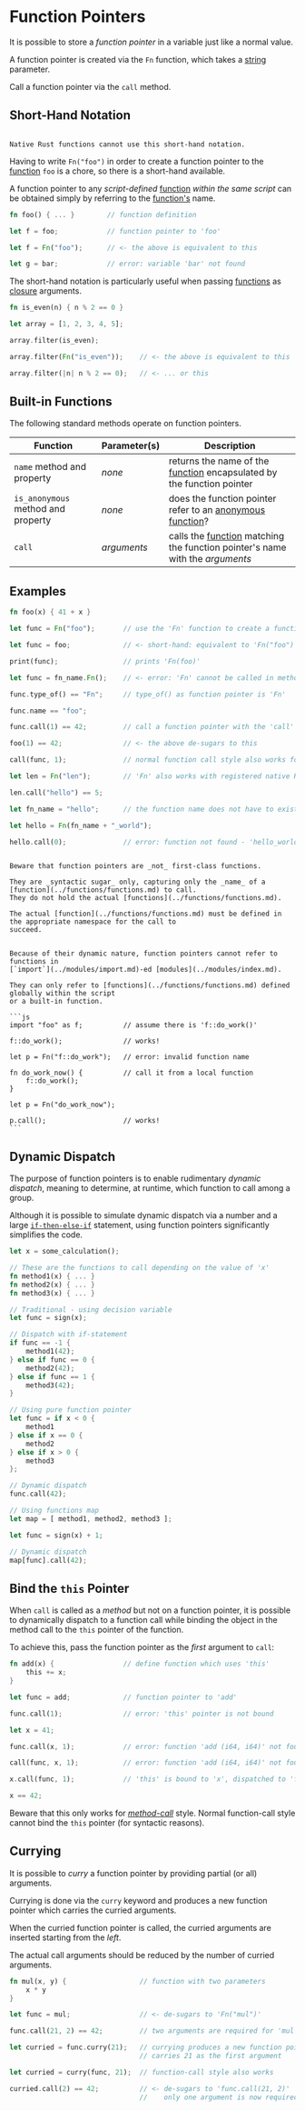 Function Pointers
=================

It is possible to store a _function pointer_ in a variable just like a normal value.

A function pointer is created via the `Fn` function, which takes a [string](../types/strings-chars.md) parameter.

Call a function pointer via the `call` method.


Short-Hand Notation
-------------------

```admonish warning.side "Not for native"

Native Rust functions cannot use this short-hand notation.
```

Having to write `Fn("foo")` in order to create a function pointer to the [function](../functions/functions.md)
`foo` is a chore, so there is a short-hand available.

A function pointer to any _script-defined_ [function](../functions/functions.md) _within the same script_ can be
obtained simply by referring to the [function's](../functions/functions.md) name.

```rust
fn foo() { ... }        // function definition

let f = foo;            // function pointer to 'foo'

let f = Fn("foo");      // <- the above is equivalent to this

let g = bar;            // error: variable 'bar' not found
```

The short-hand notation is particularly useful when passing [functions](../functions/functions.md) as
[closure](../functions/fn-closure.md) arguments.

```rust
fn is_even(n) { n % 2 == 0 }

let array = [1, 2, 3, 4, 5];

array.filter(is_even);

array.filter(Fn("is_even"));    // <- the above is equivalent to this

array.filter(|n| n % 2 == 0);   // <- ... or this
```


Built-in Functions
------------------

The following standard methods operate on function pointers.

| Function                           | Parameter(s) | Description                                                                                              |
| ---------------------------------- | ------------ |----------------------------------------------------------------------------------------------------------|
| `name` method and property         | _none_       | returns the name of the [function](../functions/functions.md) encapsulated by the function pointer       |
| `is_anonymous` method and property | _none_       | does the function pointer refer to an [anonymous function](../functions/fn-closure.md)?                               |
| `call`                             | _arguments_  | calls the [function](../functions/functions.md) matching the function pointer's name with the _arguments_ |


Examples
--------

```rust
fn foo(x) { 41 + x }

let func = Fn("foo");       // use the 'Fn' function to create a function pointer

let func = foo;             // <- short-hand: equivalent to 'Fn("foo")'

print(func);                // prints 'Fn(foo)'

let func = fn_name.Fn();    // <- error: 'Fn' cannot be called in method-call style

func.type_of() == "Fn";     // type_of() as function pointer is 'Fn'

func.name == "foo";

func.call(1) == 42;         // call a function pointer with the 'call' method

foo(1) == 42;               // <- the above de-sugars to this

call(func, 1);              // normal function call style also works for 'call'

let len = Fn("len");        // 'Fn' also works with registered native Rust functions

len.call("hello") == 5;

let fn_name = "hello";      // the function name does not have to exist yet

let hello = Fn(fn_name + "_world");

hello.call(0);              // error: function not found - 'hello_world (i64)'
```


```admonish warning "Not First-Class Functions"

Beware that function pointers are _not_ first-class functions.

They are _syntactic sugar_ only, capturing only the _name_ of a [function](../functions/functions.md) to call.
They do not hold the actual [functions](../functions/functions.md).

The actual [function](../functions/functions.md) must be defined in the appropriate namespace for the call to
succeed.
```

~~~admonish warning "Global Namespace Only"

Because of their dynamic nature, function pointers cannot refer to functions in
[`import`](../modules/import.md)-ed [modules](../modules/index.md).

They can only refer to [functions](../functions/functions.md) defined globally within the script
or a built-in function.

```js
import "foo" as f;          // assume there is 'f::do_work()'

f::do_work();               // works!

let p = Fn("f::do_work");   // error: invalid function name

fn do_work_now() {          // call it from a local function
    f::do_work();
}

let p = Fn("do_work_now");

p.call();                   // works!
```
~~~


Dynamic Dispatch
----------------

The purpose of function pointers is to enable rudimentary _dynamic dispatch_, meaning to determine,
at runtime, which function to call among a group.

Although it is possible to simulate dynamic dispatch via a number and a large
[`if-then-else-if`](../control-flow/if.md) statement, using function pointers significantly simplifies the code.

```rust
let x = some_calculation();

// These are the functions to call depending on the value of 'x'
fn method1(x) { ... }
fn method2(x) { ... }
fn method3(x) { ... }

// Traditional - using decision variable
let func = sign(x);

// Dispatch with if-statement
if func == -1 {
    method1(42);
} else if func == 0 {
    method2(42);
} else if func == 1 {
    method3(42);
}

// Using pure function pointer
let func = if x < 0 {
    method1
} else if x == 0 {
    method2
} else if x > 0 {
    method3
};

// Dynamic dispatch
func.call(42);

// Using functions map
let map = [ method1, method2, method3 ];

let func = sign(x) + 1;

// Dynamic dispatch
map[func].call(42);
```


Bind the `this` Pointer
-----------------------

When `call` is called as a _method_ but not on a function pointer, it is possible to dynamically dispatch
to a function call while binding the object in the method call to the `this` pointer of the function.

To achieve this, pass the function pointer as the _first_ argument to `call`:

```rust
fn add(x) {                 // define function which uses 'this'
    this += x;
}

let func = add;             // function pointer to 'add'

func.call(1);               // error: 'this' pointer is not bound

let x = 41;

func.call(x, 1);            // error: function 'add (i64, i64)' not found

call(func, x, 1);           // error: function 'add (i64, i64)' not found

x.call(func, 1);            // 'this' is bound to 'x', dispatched to 'func'

x == 42;
```

Beware that this only works for [_method-call_](../functions/fn-method.md) style.
Normal function-call style cannot bind the `this` pointer (for syntactic reasons).


Currying
--------

It is possible to _curry_ a function pointer by providing partial (or all) arguments.

Currying is done via the `curry` keyword and produces a new function pointer which carries the
curried arguments.

When the curried function pointer is called, the curried arguments are inserted starting from the _left_.

The actual call arguments should be reduced by the number of curried arguments.

```rust
fn mul(x, y) {                  // function with two parameters
    x * y
}

let func = mul;                 // <- de-sugars to 'Fn("mul")'

func.call(21, 2) == 42;         // two arguments are required for 'mul'

let curried = func.curry(21);   // currying produces a new function pointer which
                                // carries 21 as the first argument

let curried = curry(func, 21);  // function-call style also works

curried.call(2) == 42;          // <- de-sugars to 'func.call(21, 2)'
                                //    only one argument is now required
```
